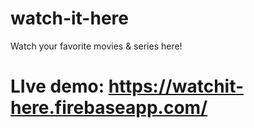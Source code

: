 # watch-it-here
Watch your favorite movies &amp; series here!
# LIve demo: https://watchit-here.firebaseapp.com/

